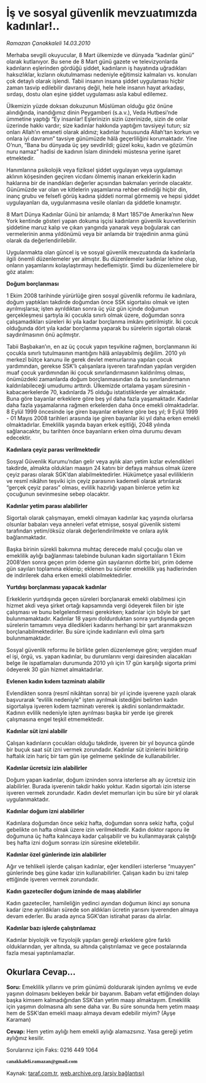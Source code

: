 # İş ve sosyal güvenlik mevzuatımızda kadınlar!..

*Ramazan Çanakkaleli 14.03.2010*

<div class="yazi"><p>Merhaba sevgili okuyucular, 8 Mart ülkemizde ve dünyada “kadınlar günü” olarak kutlanıyor. Bu sene de 8 Mart günü gazete ve televizyonlarda kadınların eşlerinden gördüğü şiddet, kadınların iş hayatında uğradıkları haksızlıklar, kızların okutulmaması nedeniyle eğitimsiz kalmaları vs. konuları çok detaylı olarak işlendi. Tabii insanın insana şiddet uygulaması hiçbir zaman tasvip edilebilir davranış değil, hele hele insanın hayat arkadaşı, sırdaşı, dostu olan eşine şiddet uygulaması asla kabul edilemez.</p>
<p>Ülkemizin yüzde doksan dokuzunun Müslüman olduğu göz önüne alındığında, inandığımız dinin Peygamberi (s.a.v.), Veda Hutbesi’nde ümmetine yaptığı “Ey insanlar! Eşlerinizin sizin üzerinizde, sizin de onlar üzerinde hakkı vardır; size kadınlar hakkında yaptığım tavsiyeyi tutun; siz onları Allah’ın emaneti olarak aldınız; kadınlar hususunda Allah’tan korkun ve onlara iyi davranın” tavsiye günümüzde hâlâ geçerliliğini korumaktadır. Yine O’nun, “Bana bu dünyada üç şey sevdirildi; güzel koku, kadın ve gözümün nuru namaz” hadisi de kadının İslam dinindeki müstesna yerine işaret etmektedir.</p>
<p>Hanımlarına psikolojik veya fiziksel şiddet uygulayan veya uygulamayı aklının köşesinden geçiren vicdanı ölmemiş inanan erkeklerin kadın haklarına bir de inandıkları değerler açısından bakmaları yerinde olacaktır. Günümüzde var olan ve kitlelerin yaşamlarına rehber edindiği hiçbir din, inanç grubu ve felsefi görüş kadına şiddeti normal görmemiş ve hepsi şiddet uygulayanları da, uygulanmasına vesile olanları da şiddetle kınamıştır.</p>
<p>8 Mart Dünya Kadınlar Günü bir anlamda; 8 Mart 1857’de Amerika’nın New York kentinde gösteri yapan dokuma işçisi kadınların güvenlik kuvvetlerinin şiddetine maruz kalıp ve çıkan yangında yanarak veya boğularak can vermelerinin anma yıldönümü veya bir anlamda bir trajedinin anma günü olarak da değerlendirilebilir.</p>
<p>Uygulanmakta olan güncel iş ve sosyal güvenlik mevzuatında da kadınlarla ilgili önemli düzenlemeler yer almıştır. Bu düzenlemeler kadınlar lehine olup, onların yaşamlarını kolaylaştırmayı hedeflemiştir. Şimdi bu düzenlemelere bir göz atalım:</p>
<p><strong>Doğum borçlanması</strong></p>
<p>1 Ekim 2008 tarihinde yürürlüğe giren sosyal güvenlik reformu ile kadınlara, doğum yaptıkları takdirde doğumdan önce SSK sigortalısı olmak ve işten ayrılmışlarsa; işten ayrıldıktan sonra üç yüz gün içinde doğumun gerçekleşmesi şartıyla iki çocukla sınırlı olmak üzere, doğumdan sonra çalışamadıkları süreleri iki yıla kadar borçlanma imkânı getirilmiştir. İki çocuk olduğunda dört yıla kadar borçlanma yaparak bu sürelerin sigortalı olarak saydırılmasının önü açılmıştır.</p>
<p>Tabii Başbakan’ın, en az üç çocuk yapın teşvikine rağmen, borçlanmanın iki çocukla sınırlı tutulmasının mantığını hâlâ anlayabilmiş değilim. 2010 yılı merkezî bütçe kanunu ile gerek devlet memurlarına yapılan çocuk yardımından, gerekse SSK’lı çalışanlara işveren tarafından yapılan vergiden muaf çocuk yardımından iki çocuk sınırlandırmasının kaldırılmış olması, önümüzdeki zamanlarda doğum borçlanmasından da bu sınırlandırmanın kaldırılabileceği umudumu arttırdı. Ülkemizde ortalama yaşam süresinin -kabacaerkelerde 70, kadınlarda 75 olduğu istatistiklerde yer almaktadır. Buna göre bayanlar erkeklere göre beş yıl daha fazla yaşamaktadır. Kadınlar daha fazla yaşamalarına rağmen erkelerden daha önce emekli olmaktadırlar. 8 Eylül 1999 öncesinde işe giren bayanlar erkelere göre beş yıl; 9 Eylül 1999 - 01 Mayıs 2008 tarihleri arasında işe giren bayanlar iki yıl daha erken emekli olmaktadırlar. Emeklilik yaşında bayan erkek eşitliği, 2048 yılında sağlanacaktır, bu tarihten önce bayanların erken olma durumu devam edecektir.</p>
<p><strong>Kadınlara çeyiz parası verilmektedir</strong></p>
<p>Sosyal Güvenlik Kurumu’ndan gelir veya aylık alan yetim kızlar evlendikleri takdirde, almakta oldukları maaşın 24 katını bir defaya mahsus olmak üzere çeyiz parası olarak SGK’dan alabilmektedirler. Hükümetçe yasal evliliklerin ve resmî nikâhın teşviki için çeyiz parasının kademeli olarak artırılarak “gerçek çeyiz parası” olması, evlilik hazırlığı yapan binlerce yetim kız çocuğunun sevinmesine sebep olacaktır.</p>
<p><strong>Kadınlar yetim parası alabilirler</strong></p>
<p>Sigortalı olarak çalışmayan, emekli olmayan kadınlar kaç yaşında olurlarsa olsunlar babaları veya anneleri vefat etmişse, sosyal güvenlik sistemi tarafından yetim/öksüz olarak değerlendirilmekte ve onlara aylık bağlanmaktadır.</p>
<p>Başka birinin sürekli bakımına muhtaç derecede malul çocuğu olan ve emeklilik aylığı bağlanması talebinde bulunan kadın sigortalıların 1 Ekim 2008’den sonra geçen prim ödeme gün sayılarının dörtte biri, prim ödeme gün sayıları toplamına eklenip; eklenen bu süreler emeklilik yaş hadlerinden de indirilerek daha erken emekli olabilmektedirler.</p>
<p><strong>Yurtdışı borçlanması yapacak kadınlar</strong></p>
<p>Erkeklerin yurtdışında geçen süreleri borçlanarak emekli olabilmesi için hizmet akdi veya şirket ortağı kapsamında vergi ödeyerek fiilen bir işte çalışması ve bunu belgelendirmesi gerekirken; kadınlar için böyle bir şart bulunmamaktadır. Kadınlar 18 yaşını doldurduktan sonra yurtdışında geçen sürelerin tamamını veya diledikleri kadarını herhangi bir şart aranmaksızın borçlanabilmektedirler. Bu süre içinde kadınların evli olma şartı bulunmamaktadır.</p>
<p>Sosyal güvenlik reformu ile birlikte gelen düzenlemeye göre; vergiden muaf el işi, örgü, vs. yapan kadınlar, bu durumlarını vergi dairesinden alacakları belge ile ispatlamaları durumunda 2010 yılı için 17 gün karşılığı sigorta primi ödeyerek 30 gün hizmet almaktadırlar.</p>
<p><strong>Evlenen kadın kıdem tazminatı alabilir</strong></p>
<p>Evlendikten sonra (resmî nikâhtan sonra) bir yıl içinde işverene yazılı olarak başvurarak “evlilik nedeniyle” işten ayrılmak istediğini belirten kadın sigortalıya işveren kıdem tazminatı vererek iş akdini sonlandırmaktadır. Kadının evlilik nedeniyle işten ayrılması başka bir yerde işe girerek çalışmasına engel teşkil etmemektedir.</p>
<p><strong>Kadınlar süt izni alabilir</strong></p>
<p>Çalışan kadınların çocukları olduğu takdirde, işveren bir yıl boyunca günde bir buçuk saat süt izni vermek zorundadır. Kadınlar süt izinlerini biriktirip haftalık izin hariç bir tam gün işe gelmeme şeklinde de kullanabilirler.</p>
<p><strong>Kadınlar ücretsiz izin alabilirler</strong></p>
<p>Doğum yapan kadınlar, doğum izninden sonra isterlerse altı ay ücretsiz izin alabilirler. Burada işverenin takdir hakkı yoktur. Kadın sigortalı izin isterse işveren vermek zorundadır. Kadın devlet memurları için bu süre bir yıl olarak uygulanmaktadır.</p>
<p><strong>Kadınlar doğum izni alabilirler</strong></p>
<p>Kadınlara doğumdan önce sekiz hafta, doğumdan sonra sekiz hafta, çoğul gebelikte on hafta olmak üzere izin verilmektedir. Kadın doktor raporu ile doğumuna üç hafta kalıncaya kadar çalışabilir ve bu kullanmayarak çalıştığı beş hafta izni doğum sonrası izin süresine ekletebilir.</p>
<p><strong>Kadınlar özel günlerinde izin alabilirler</strong></p>
<p>Ağır ve tehlikeli işlerde çalışan kadınlar, eğer kendileri isterlerse “muayyen” günlerinde beş güne kadar izin kullanabilirler. Çalışan kadın bu izni talep ettiğinde işveren vermek zorundadır.</p>
<p><strong>Kadın gazeteciler doğum izninde de maaş alabilirler</strong></p>
<p>Kadın gazeteciler, hamileliğin yedinci ayından doğumun ikinci ayı sonuna kadar izne ayrıldıkları sürede son aldıkları ücretin yarısını işverenden almaya devam ederler. Bu arada ayrıca SGK’dan istirahat parası da alırlar.</p>
<p><strong>Kadınlar bazı işlerde çalıştırılamaz</strong></p>
<p>Kadınlar biyolojik ve fizyolojik yapıları gereği erkeklere göre farklı olduklarından, yer altında, su altında çalıştırılamaz ve gece postalarında fazla mesai yaptırılamazlar.</p>
<h2>Okurlara Cevap...</h2>
<p><strong>Soru:</strong> Emeklilik yıllarını ve prim günümü doldurarak işinden ayrılmış ve evde yaşının dolmasını bekleyen bekâr bir bayanım. Babam vefat ettiğinden dolayı başka kimsem kalmadığından SSK’dan yetim maaşı almaktayım. Emeklilik için yaşımın dolmasına altı sene daha var. Bu süre sonunda hem yetim maaşı hem de SSK’dan emekli maaşı almaya devam edebilir miyim? (Ayşe Karaman)</p>
<p><strong>Cevap:</strong> Hem yetim aylığı hem emekli aylığı alamazsınız. Yasa gereği yetim aylığınız kesilir.</p>
<p>Sorularınız için Faks: 0216 449 1064 </p><b><font face="MetaPlusBoldRomanTi" size="2"><font face="MetaPlusBoldRomanTi" size="2">
<p>canakkaleli.ramazan@gmail.com</p></font></font></b>
</div>

Kaynak: [taraf.com.tr](http://www.taraf.com.tr:80/makale/10447.htm), [web.archive.org (arşiv bağlantısı)](http://web.archive.org/web/20100317190805/http://www.taraf.com.tr:80/makale/10447.htm)
